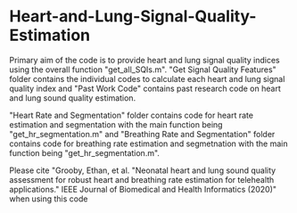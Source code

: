 # Heart-and-Lung-Signal-Quality-Estimation
Primary aim of the code is to provide heart and lung signal quality indices using the overall function "get_all_SQIs.m". "Get Signal Quality Features" folder contains the individual codes to calculate each heart and lung signal quality index and "Past Work Code" contains past research code on heart and lung sound quality estimation. 

"Heart Rate and Segmentation" folder contains code for heart rate estimation and segmentation with the main function being "get_hr_segmentation.m" and "Breathing Rate and Segmentation" folder contains code for breathing rate estimation and segmetnation with the main function being "get_hr_segmentation.m". 

Please cite "Grooby, Ethan, et al. "Neonatal heart and lung sound quality assessment for robust heart and breathing rate estimation for telehealth applications." IEEE Journal of Biomedical and Health Informatics (2020)" when using this code


